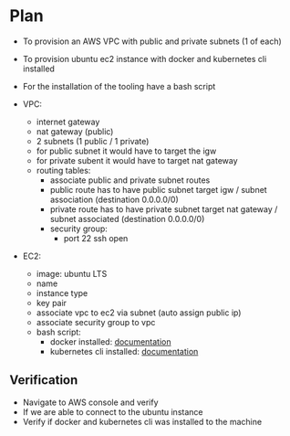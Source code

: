 # Plan
- To provision an AWS VPC with public and private subnets (1 of each)
- To provision ubuntu ec2 instance with docker and kubernetes cli installed
- For the installation of the tooling have a bash script

- VPC:
    - internet gateway
    - nat gateway (public)
    - 2 subnets (1 public / 1 private)
    - for public subnet it would have to target the igw
    - for private subent it would have to target nat gateway
    - routing tables:
        - associate public and private subnet routes
        - public route has to have public subnet target igw / subnet association (destination 0.0.0.0/0)
        - private route has to have private subnet target nat gateway / subnet associated (destination 0.0.0.0/0)
        - security group:
            - port 22 ssh open
- EC2:
    - image: ubuntu LTS
    - name
    - instance type
    - key pair
    - associate vpc to ec2 via subnet (auto assign public ip)
    - associate security group to vpc
    - bash script:
        - docker installed: [documentation](https://docs.docker.com/engine/install/ubuntu/)
        - kubernetes cli installed: [documentation](https://kubernetes.io/docs/tasks/tools/install-kubectl-linux/)

## Verification
- Navigate to AWS console and verify 
- If we are able to connect to the ubuntu instance
- Verify if docker and kubernetes cli was installed to the machine